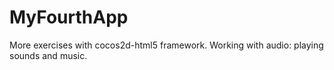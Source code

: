 MyFourthApp
==========

More exercises with cocos2d-html5 framework. Working with audio: playing sounds and music.